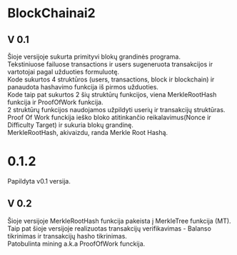 # BlockChainai2
## V 0.1
Šioje versijoje sukurta primityvi blokų grandinės programa.<br>
Tekstiniuose failuose transactions ir users sugeneruota transakcijos ir vartotojai pagal užduoties formuluotę.<br>
Kode sukurtos 4 struktūros (users, transactions, block ir blockchain) ir panaudota hashavimo funkcija iš pirmos užduoties.<br>
Kode taip pat sukurtos 2 šių struktūrų funkcijos, viena MerkleRootHash funkcija ir ProofOfWork funkcija.<br>
2 struktūrų funkcijos naudojamos užpildyti userių ir transakcijų struktūras.<br>
Proof Of Work funckija ieško bloko atitinkančio reikalavimus(Nonce ir Difficulty Target) ir sukuria blokų grandinę.<br>
MerkleRootHash, akivaizdu, randa Merkle Root Hashą.<br>

# 0.1.2
Papildyta v0.1 versija.<br>

## V 0.2
Šioje versijoje MerkleRootHash funkcija pakeista į MerkleTree funkcija (MT).<br>
Taip pat šioje versijoje realizuotas transakcijų verifikavimas - Balanso tikrinimas ir transakcijų hasho tikrinimas.<br>
Patobulinta mining a.k.a ProofOfWork funckija.
